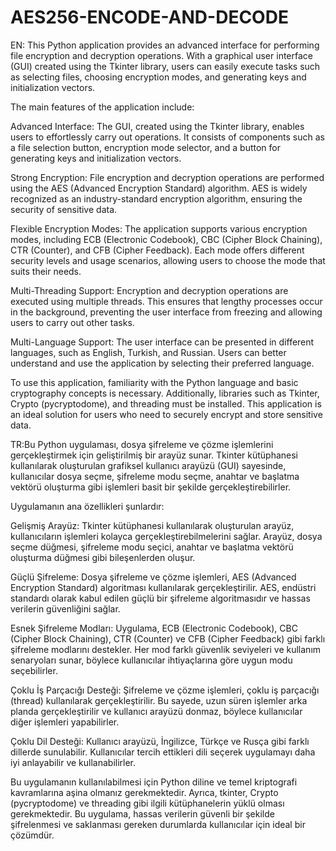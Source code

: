 # AES256-ENCODE-AND-DECODE

EN: 
This Python application provides an advanced interface for performing file encryption and decryption operations. With a graphical user interface (GUI) created using the Tkinter library, users can easily execute tasks such as selecting files, choosing encryption modes, and generating keys and initialization vectors.

The main features of the application include:

Advanced Interface: The GUI, created using the Tkinter library, enables users to effortlessly carry out operations. It consists of components such as a file selection button, encryption mode selector, and a button for generating keys and initialization vectors.

Strong Encryption: File encryption and decryption operations are performed using the AES (Advanced Encryption Standard) algorithm. AES is widely recognized as an industry-standard encryption algorithm, ensuring the security of sensitive data.

Flexible Encryption Modes: The application supports various encryption modes, including ECB (Electronic Codebook), CBC (Cipher Block Chaining), CTR (Counter), and CFB (Cipher Feedback). Each mode offers different security levels and usage scenarios, allowing users to choose the mode that suits their needs.

Multi-Threading Support: Encryption and decryption operations are executed using multiple threads. This ensures that lengthy processes occur in the background, preventing the user interface from freezing and allowing users to carry out other tasks.

Multi-Language Support: The user interface can be presented in different languages, such as English, Turkish, and Russian. Users can better understand and use the application by selecting their preferred language.

To use this application, familiarity with the Python language and basic cryptography concepts is necessary. Additionally, libraries such as Tkinter, Crypto (pycryptodome), and threading must be installed. This application is an ideal solution for users who need to securely encrypt and store sensitive data.

TR:Bu Python uygulaması, dosya şifreleme ve çözme işlemlerini gerçekleştirmek için geliştirilmiş bir arayüz sunar. Tkinter kütüphanesi kullanılarak oluşturulan grafiksel kullanıcı arayüzü (GUI) sayesinde, kullanıcılar dosya seçme, şifreleme modu seçme, anahtar ve başlatma vektörü oluşturma gibi işlemleri basit bir şekilde gerçekleştirebilirler.

Uygulamanın ana özellikleri şunlardır:

Gelişmiş Arayüz: Tkinter kütüphanesi kullanılarak oluşturulan arayüz, kullanıcıların işlemleri kolayca gerçekleştirebilmelerini sağlar. Arayüz, dosya seçme düğmesi, şifreleme modu seçici, anahtar ve başlatma vektörü oluşturma düğmesi gibi bileşenlerden oluşur.

Güçlü Şifreleme: Dosya şifreleme ve çözme işlemleri, AES (Advanced Encryption Standard) algoritması kullanılarak gerçekleştirilir. AES, endüstri standardı olarak kabul edilen güçlü bir şifreleme algoritmasıdır ve hassas verilerin güvenliğini sağlar.

Esnek Şifreleme Modları: Uygulama, ECB (Electronic Codebook), CBC (Cipher Block Chaining), CTR (Counter) ve CFB (Cipher Feedback) gibi farklı şifreleme modlarını destekler. Her mod farklı güvenlik seviyeleri ve kullanım senaryoları sunar, böylece kullanıcılar ihtiyaçlarına göre uygun modu seçebilirler.

Çoklu İş Parçacığı Desteği: Şifreleme ve çözme işlemleri, çoklu iş parçacığı (thread) kullanılarak gerçekleştirilir. Bu sayede, uzun süren işlemler arka planda gerçekleştirilir ve kullanıcı arayüzü donmaz, böylece kullanıcılar diğer işlemleri yapabilirler.

Çoklu Dil Desteği: Kullanıcı arayüzü, İngilizce, Türkçe ve Rusça gibi farklı dillerde sunulabilir. Kullanıcılar tercih ettikleri dili seçerek uygulamayı daha iyi anlayabilir ve kullanabilirler.

Bu uygulamanın kullanılabilmesi için Python diline ve temel kriptografi kavramlarına aşina olmanız gerekmektedir. Ayrıca, tkinter, Crypto (pycryptodome) ve threading gibi ilgili kütüphanelerin yüklü olması gerekmektedir. Bu uygulama, hassas verilerin güvenli bir şekilde şifrelenmesi ve saklanması gereken durumlarda kullanıcılar için ideal bir çözümdür.
